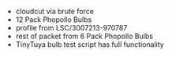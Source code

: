 - cloudcut via brute force
- 12 Pack Phopollo Bulbs
- profile from LSC/3007213-970787
- rest of packet from 6 Pack Phopollo Bulbs
- TinyTuya bulb test script has full functionality